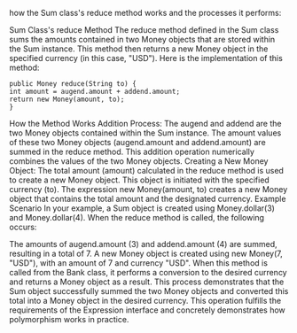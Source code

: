 how the Sum class's reduce method works and the processes it performs:

Sum Class's reduce Method
The reduce method defined in the Sum class sums the amounts contained in two Money objects that are stored within the Sum instance. This method then returns a new Money object in the specified currency (in this case, "USD"). Here is the implementation of this method:


    public Money reduce(String to) {
    int amount = augend.amount + addend.amount;
    return new Money(amount, to);
    }
How the Method Works
Addition Process: The augend and addend are the two Money objects contained within the Sum instance. The amount values of these two Money objects (augend.amount and addend.amount) are summed in the reduce method. This addition operation numerically combines the values of the two Money objects.
Creating a New Money Object: The total amount (amount) calculated in the reduce method is used to create a new Money object. This object is initiated with the specified currency (to). The expression new Money(amount, to) creates a new Money object that contains the total amount and the designated currency.
Example Scenario
In your example, a Sum object is created using Money.dollar(3) and Money.dollar(4). When the reduce method is called, the following occurs:

The amounts of augend.amount (3) and addend.amount (4) are summed, resulting in a total of 7.
A new Money object is created using new Money(7, "USD"), with an amount of 7 and currency "USD".
When this method is called from the Bank class, it performs a conversion to the desired currency and returns a Money object as a result. This process demonstrates that the Sum object successfully summed the two Money objects and converted this total into a Money object in the desired currency. This operation fulfills the requirements of the Expression interface and concretely demonstrates how polymorphism works in practice.






